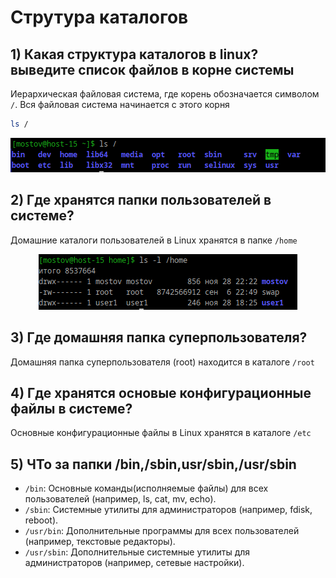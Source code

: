 # Струтура каталогов

## 1) Какая структура каталогов в linux? выведите список файлов в корне системы

Иерархическая файловая система, где корень обозначается символом `/`. Вся файловая система начинается с этого корня

```bash
ls /
```

<div style="text-align: center;">
  <img src="Screnshoots\screen1.png" alt="Мой скриншот" />
</div>

## 2) Где хранятся папки пользователей в системе?
Домашние каталоги пользователей в Linux хранятся в папке `/home`

<div style="text-align: center;">
  <img src="Screnshoots\screen2.png" alt="Мой скриншот" />
</div>


## 3) Где домашняя папка суперпользователя?

Домашняя папка суперпользователя (root) находится в каталоге `/root`


## 4) Где хранятся основые конфигурационные файлы в системе?

Основные конфигурационные файлы в Linux хранятся в каталоге `/etc`


## 5) ЧТо за папки /bin,/sbin,usr/sbin,/usr/sbin
- `/bin`: Основные команды(исполняемые файлы) для всех пользователей (например, ls, cat, mv, echo).
- `/sbin`: Системные утилиты для администраторов (например, fdisk, reboot).
- `/usr/bin`: Дополнительные программы для всех пользователей (например, текстовые редакторы).
- `/usr/sbin`: Дополнительные системные утилиты для администраторов (например, сетевые настройки).
